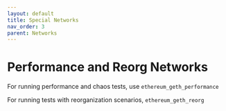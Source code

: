 ```yaml
---
layout: default
title: Special Networks
nav_order: 3
parent: Networks
---
```


# Performance and Reorg Networks

For running performance and chaos tests, use `ethereum_geth_performance`

For running tests with reorganization scenarios, `ethereum_geth_reorg`